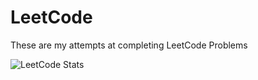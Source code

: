 # LeetCode
These are my attempts at completing LeetCode Problems

![LeetCode Stats](https://leetcard.jacoblin.cool/AlexandrosBREW?theme=light&font=Walter%20Turncoat)
